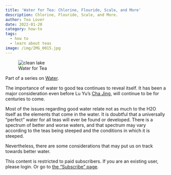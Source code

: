 ```yaml
---
title: 'Water for Tea: Chlorine, Flouride, Scale, and More'
description: Chlorine, Flouride, Scale, and More.
author: Tea Lover
date: 2022-01-20
category: how-to
tags:
  - how to
  - learn about teas
image: /img/IMG_0015.jpg
---
```


<!-- image -->
<figure>
    <img class="rounded" src="/img/IMG_0015.jpg" alt="clean lake">
    <figcaption>Water for Tea</figcaption>
</figure>

Part of a series on [Water](https://web.archive.org/web/20150910090215/http://walkerteareview.com/tag/water/).

The importance of water to good tea continues to reveal itself. It has been a major consideration even before Lu Yu’s [Cha Jing](https://en.wikipedia.org/wiki/The_Classic_of_Tea#Five:_Boiling_.28.E4.BA.94.E4.B9.8B.E7.85.AE.29), will continue to be for centuries to come.

Most of the issues regarding good water relate not as much to the H2O itself as the elements that come in the water. It is doubtful that a universally “perfect” water for all teas will ever be found or developed. There is a spectrum of better and worse waters, and that spectrum may vary according to the teas being steeped and the conditions in which it is steeped.

Nevertheless, there are some considerations that may put us on track towards better water.

This content is restricted to paid subscribers. If you are an existing user, please login. Or go to [the “Subscribe” page](https://web.archive.org/web/20150910090215/http://walkerteareview.com/for-members/subscribe).
